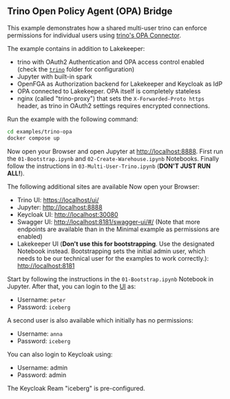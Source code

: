## Trino Open Policy Agent (OPA) Bridge
This example demonstrates how a shared multi-user trino can enforce permissions for individual users using [trino's OPA Connector](https://trino.io/docs/current/security/opa-access-control.html). 

The example contains in addition to Lakekeeper:
* trino with OAuth2 Authentication and OPA access control enabled (check the [`trino`](./trino/) folder for configuration)
* Jupyter with built-in spark
* OpenFGA as Authorization backend for Lakekeeper and Keycloak as IdP
* OPA connected to Lakekeeper. OPA itself is completely stateless
* nginx (called "trino-proxy") that sets the `X-Forwarded-Proto https` header, as trino in OAuth2 settings requires encrypted connections.

Run the example with the following command:
```bash
cd examples/trino-opa
docker compose up
```

Now open your Browser and open Jupyter at [http://localhost:8888](http://localhost:8888). First run the `01-Bootstrap.ipynb` and `02-Create-Warehouse.ipynb` Notebooks. Finally follow the instructions in `03-Multi-User-Trino.ipynb` (**DON'T JUST RUN ALL!**).

The following additional sites are available
Now open your Browser:
* Trino UI: [https://localhost/ui/](https://localhost/ui/)
* Jupyter: [http://localhost:8888](http://localhost:8888)
* Keycloak UI: [http://localhost:30080](http://localhost:30080)
* Swagger UI: [http://localhost:8181/swagger-ui/#/](http://localhost:8181/swagger-ui/#/) (Note that more endpoints are available than in the Minimal example as permissions are enabled)
* Lakekeeper UI (**Don't use this for bootstrapping**. Use the designated Notebook instead. Bootstrapping sets the initial admin user, which needs to be our technical user for the examples to work correctly.): [http://localhost:8181](http://localhost:8181)

Start by following the instructions in the `01-Bootstrap.ipynb` Notebook in Jupyter. After that, you can login to the [UI](http://localhost:8181) as:
* Username: `peter`
* Password: `iceberg`

A second user is also available which initially has no permissions:
* Username: `anna`
* Password: `iceberg`

You can also login to Keycloak using:
* Username: admin
* Password: admin

The Keycloak Ream "iceberg" is pre-configured.
